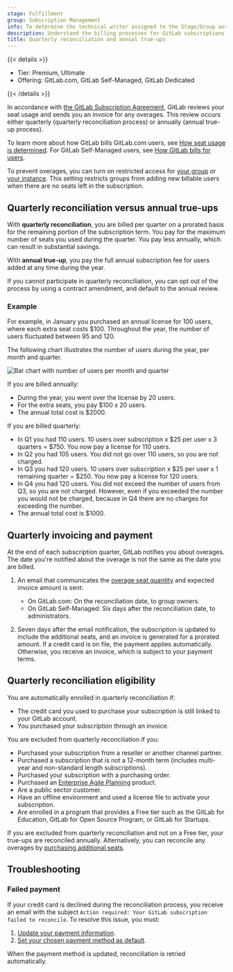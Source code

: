 ```yaml
---
stage: Fulfillment
group: Subscription Management
info: To determine the technical writer assigned to the Stage/Group associated with this page, see https://handbook.gitlab.com/handbook/product/ux/technical-writing/#assignments
description: Understand the billing processes for GitLab subscriptions.
title: Quarterly reconciliation and annual true-ups
---
```


{{< details >}}

- Tier: Premium, Ultimate
- Offering: GitLab.com, GitLab Self-Managed, GitLab Dedicated

{{< /details >}}

In accordance with [the GitLab Subscription Agreement](https://about.gitlab.com/terms/),
GitLab reviews your seat usage and sends you an invoice for any overages.
This review occurs either quarterly (quarterly reconciliation process) or annually (annual true-up process).

To learn more about how GitLab bills GitLab.com users, see [How seat usage is determined](manage_users_and_seats.md#gitlabcom-billing-and-usage). For GitLab Self-Managed users, see [How GitLab bills for users](manage_users_and_seats.md#self-managed-billing-and-usage).

To prevent overages, you can turn on restricted access for [your group](../user/group/manage.md#turn-on-restricted-access)
or [your instance](../administration/settings/sign_up_restrictions.md#turn-on-restricted-access).
This setting restricts groups from adding new billable users when there are no seats left in the subscription.

## Quarterly reconciliation versus annual true-ups

With **quarterly reconciliation**, you are billed per quarter on a prorated basis for the remaining portion of the subscription term.
You pay for the maximum number of seats you used during the quarter.
You pay less annually, which can result in substantial savings.

With **annual true-up**, you pay the full annual subscription fee for users added at any time during the year.

If you cannot participate in quarterly reconciliation, you can opt out of the process by using a contract amendment,
and default to the annual review.

### Example

For example, in January you purchased an annual license for 100 users, where each extra seat costs $100.
Throughout the year, the number of users fluctuated between 95 and 120.

The following chart illustrates the number of users during the year, per month and quarter.

![Bar chart with number of users per month and quarter](img/quarterly_reconciliation_v14_7.png)

If you are billed annually:

- During the year, you went over the license by 20 users.
- For the extra seats, you pay $100 x 20 users.
- The annual total cost is $2000.

If you are billed quarterly:

- In Q1 you had 110 users. 10 users over subscription x $25 per user x 3 quarters = $750.
  You now pay a license for 110 users.
- In Q2 you had 105 users. You did not go over 110 users, so you are not charged.
- In Q3 you had 120 users. 10 users over subscription x $25 per user x 1 remaining quarter = $250.
  You now pay a license for 120 users.
- In Q4 you had 120 users. You did not exceed the number of users from Q3, so you are not charged.
  However, even if you exceeded the number you would not be charged, because in Q4 there are no charges for exceeding the number.
- The annual total cost is $1000.

## Quarterly invoicing and payment

At the end of each subscription quarter, GitLab notifies you about overages.
The date you're notified about the overage is not the same as the date you are billed.

1. An email that communicates the [overage seat quantity](manage_users_and_seats.md#seats-owed)
and expected invoice amount is sent:

   - On GitLab.com: On the reconciliation date, to group owners.
   - On GitLab Self-Managed: Six days after the reconciliation date, to administrators.

1. Seven days after the email notification, the subscription is updated to include the additional seats,
and an invoice is generated for a prorated amount.
If a credit card is on file, the payment applies automatically.
Otherwise, you receive an invoice, which is subject to your payment terms.

## Quarterly reconciliation eligibility

You are automatically enrolled in quarterly reconciliation if:

- The credit card you used to purchase your subscription is still linked to your GitLab account.
- You purchased your subscription through an invoice.

You are excluded from quarterly reconciliation if you:

- Purchased your subscription from a reseller or another channel partner.
- Purchased a subscription that is not a 12-month term (includes multi-year and non-standard length subscriptions).
- Purchased your subscription with a purchasing order.
- Purchased an [Enterprise Agile Planning](manage_subscription.md#enterprise-agile-planning) product.
- Are a public sector customer.
- Have an offline environment and used a license file to activate your subscription.
- Are enrolled in a program that provides a Free tier such as the GitLab for Education,
GitLab for Open Source Program, or GitLab for Startups.

If you are excluded from quarterly reconciliation and not on a Free tier, your true-ups are reconciled annually.
Alternatively, you can reconcile any overages by [purchasing additional seats](manage_users_and_seats.md#buy-more-seats).

## Troubleshooting

### Failed payment

If your credit card is declined during the reconciliation process, you receive an email with the subject `Action required: Your GitLab subscription failed to reconcile`. To resolve this issue, you must:

1. [Update your payment information](customers_portal.md#change-your-payment-method).
1. [Set your chosen payment method as default](customers_portal.md#set-a-default-payment-method).

When the payment method is updated, reconciliation is retried automatically.
